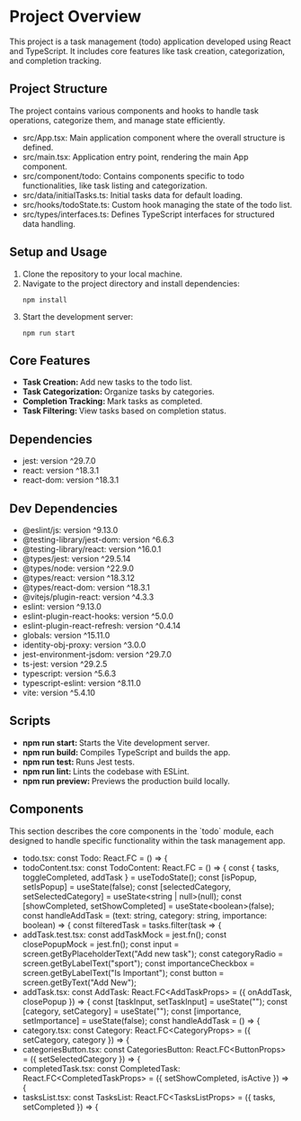 <html>
 <head>
  <title>
   README
  </title>
 </head>
 <body>
  <h1>
   Project Overview
  </h1>
  <p>
   This project is a task management (todo) application developed using React and TypeScript. It includes core features like task creation, categorization, and completion tracking.
  </p>
  <h2>
   Project Structure
  </h2>
  <p>
   The project contains various components and hooks to handle task operations, categorize them, and manage state efficiently.
  </p>
  <ul>
   <li>
    src/App.tsx: Main application component where the overall structure is defined.
   </li>
   <li>
    src/main.tsx: Application entry point, rendering the main App component.
   </li>
   <li>
    src/component/todo: Contains components specific to todo functionalities, like task listing and categorization.
   </li>
   <li>
    src/data/initialTasks.ts: Initial tasks data for default loading.
   </li>
   <li>
    src/hooks/todoState.ts: Custom hook managing the state of the todo list.
   </li>
   <li>
    src/types/interfaces.ts: Defines TypeScript interfaces for structured data handling.
   </li>
  </ul>
  <h2>
   Setup and Usage
  </h2>
  <ol>
   <li>
    Clone the repository to your local machine.
   </li>
   <li>
    Navigate to the project directory and install dependencies:
   </li>
   <pre><code>npm install</code></pre>
   <li>
    Start the development server:
   </li>
   <pre><code>npm run start</code></pre>
  </ol>
  <h2>
   Core Features
  </h2>
  <ul>
   <li>
    <strong>
     Task Creation:
    </strong>
    Add new tasks to the todo list.
   </li>
   <li>
    <strong>
     Task Categorization:
    </strong>
    Organize tasks by categories.
   </li>
   <li>
    <strong>
     Completion Tracking:
    </strong>
    Mark tasks as completed.
   </li>
   <li>
    <strong>
     Task Filtering:
    </strong>
    View tasks based on completion status.
   </li>
  </ul>
  <h2>
   Dependencies
  </h2>
  <ul>
   <li>
    jest: version ^29.7.0
   </li>
   <li>
    react: version ^18.3.1
   </li>
   <li>
    react-dom: version ^18.3.1
   </li>
  </ul>
  <h2>
   Dev Dependencies
  </h2>
  <ul>
   <li>
    @eslint/js: version ^9.13.0
   </li>
   <li>
    @testing-library/jest-dom: version ^6.6.3
   </li>
   <li>
    @testing-library/react: version ^16.0.1
   </li>
   <li>
    @types/jest: version ^29.5.14
   </li>
   <li>
    @types/node: version ^22.9.0
   </li>
   <li>
    @types/react: version ^18.3.12
   </li>
   <li>
    @types/react-dom: version ^18.3.1
   </li>
   <li>
    @vitejs/plugin-react: version ^4.3.3
   </li>
   <li>
    eslint: version ^9.13.0
   </li>
   <li>
    eslint-plugin-react-hooks: version ^5.0.0
   </li>
   <li>
    eslint-plugin-react-refresh: version ^0.4.14
   </li>
   <li>
    globals: version ^15.11.0
   </li>
   <li>
    identity-obj-proxy: version ^3.0.0
   </li>
   <li>
    jest-environment-jsdom: version ^29.7.0
   </li>
   <li>
    ts-jest: version ^29.2.5
   </li>
   <li>
    typescript: version ^5.6.3
   </li>
   <li>
    typescript-eslint: version ^8.11.0
   </li>
   <li>
    vite: version ^5.4.10
   </li>
  </ul>
  <h2>
   Scripts
  </h2>
  <ul>
   <li>
    <strong>
     npm run start:
    </strong>
    Starts the Vite development server.
   </li>
   <li>
    <strong>
     npm run build:
    </strong>
    Compiles TypeScript and builds the app.
   </li>
   <li>
    <strong>
     npm run test:
    </strong>
    Runs Jest tests.
   </li>
   <li>
    <strong>
     npm run lint:
    </strong>
    Lints the codebase with ESLint.
   </li>
   <li>
    <strong>
     npm run preview:
    </strong>
    Previews the production build locally.
   </li>
  </ul>
  <h2>
   Components
  </h2>
  <p>
   This section describes the core components in the `todo` module, each designed to handle specific functionality within the task management app.
  </p>
  <ul>
   <li>
    todo.tsx: const Todo: React.FC = () =&gt; {
   </li>
   <li>
    todoContent.tsx: const TodoContent: React.FC = () =&gt; { const { tasks, toggleCompleted, addTask } = useTodoState(); const [isPopup, setIsPopup] = useState(false); const [selectedCategory, setSelectedCategory] = useState&lt;string | null&gt;(null); const [showCompleted, setShowCompleted] = useState&lt;boolean&gt;(false); const handleAddTask = (text: string, category: string, importance: boolean) =&gt; { const filteredTask = tasks.filter(task =&gt; {
   </li>
   <li>
    addTask.test.tsx: const addTaskMock = jest.fn(); const closePopupMock = jest.fn(); const input = screen.getByPlaceholderText("Add new task"); const categoryRadio = screen.getByLabelText("sport"); const importanceCheckbox = screen.getByLabelText("Is Important"); const button = screen.getByText("Add New");
   </li>
   <li>
    addTask.tsx: const AddTask: React.FC&lt;AddTaskProps&gt; = ({ onAddTask, closePopup }) =&gt; { const [taskInput, setTaskInput] = useState(""); const [category, setCategory] = useState(""); const [importance, setImportance] = useState(false); const handleAddTask = () =&gt; {
   </li>
   <li>
    category.tsx: const Category: React.FC&lt;CategoryProps&gt; = ({ setCategory, category }) =&gt; {
   </li>
   <li>
    categoriesButton.tsx: const CategoriesButton: React.FC&lt;ButtonProps&gt; = ({ setSelectedCategory }) =&gt; {
   </li>
   <li>
    completedTask.tsx: const CompletedTask: React.FC&lt;CompletedTaskProps&gt; = ({ setShowCompleted, isActive }) =&gt; {
   </li>
   <li>
    tasksList.tsx: const TasksList: React.FC&lt;TasksListProps&gt; = ({ tasks, setCompleted }) =&gt; {
   </li>
  </ul>
 </body>
</html>
